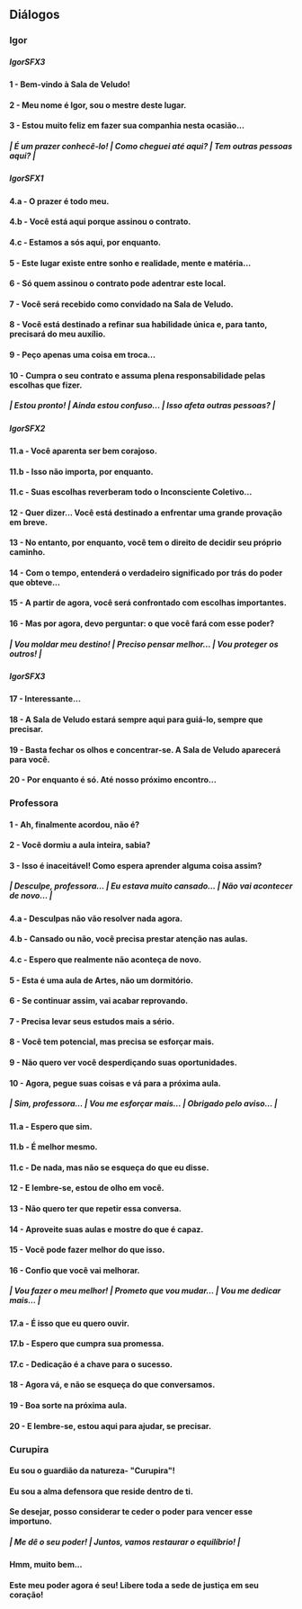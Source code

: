 ## Diálogos 
### Igor
##### IgorSFX3
#### 1 - Bem-vindo à Sala de Veludo!
#### 2 - Meu nome é Igor, sou o mestre deste lugar.
#### 3 - Estou muito feliz em fazer sua companhia nesta ocasião...

##### | É um prazer conhecê-lo! | Como cheguei até aqui? | Tem outras pessoas aqui? |

##### IgorSFX1
#### 4.a - O prazer é todo meu.
#### 4.b - Você está aqui porque assinou o contrato.
#### 4.c - Estamos a sós aqui, por enquanto.

#### 5 - Este lugar existe entre sonho e realidade, mente e matéria...
#### 6 - Só quem assinou o contrato pode adentrar este local.
#### 7 - Você será recebido como convidado na Sala de Veludo.
#### 8 - Você está destinado a refinar sua habilidade única e, para tanto, precisará do meu auxílio.
#### 9 - Peço apenas uma coisa em troca...
#### 10 - Cumpra o seu contrato e assuma plena responsabilidade pelas escolhas que fizer.

##### | Estou pronto! | Ainda estou confuso... | Isso afeta outras pessoas? |

##### IgorSFX2
#### 11.a - Você aparenta ser bem corajoso.
#### 11.b - Isso não importa, por enquanto.
#### 11.c - Suas escolhas reverberam todo o Inconsciente Coletivo...

#### 12 - Quer dizer... Você está destinado a enfrentar uma grande provação em breve.
#### 13 - No entanto, por enquanto, você tem o direito de decidir seu próprio caminho.
#### 14 - Com o tempo, entenderá o verdadeiro significado por trás do poder que obteve...
#### 15 - A partir de agora, você será confrontado com escolhas importantes.
#### 16 - Mas por agora, devo perguntar: o que você fará com esse poder?

##### | Vou moldar meu destino! | Preciso pensar melhor... | Vou proteger os outros! |

##### IgorSFX3
#### 17 - Interessante...
#### 18 - A Sala de Veludo estará sempre aqui para guiá-lo, sempre que precisar.
#### 19 - Basta fechar os olhos e concentrar-se. A Sala de Veludo aparecerá para você.
#### 20 - Por enquanto é só. Até nosso próximo encontro...



### Professora
#### 1 - Ah, finalmente acordou, não é?
#### 2 - Você dormiu a aula inteira, sabia?
#### 3 - Isso é inaceitável! Como espera aprender alguma coisa assim?

##### | Desculpe, professora… | Eu estava muito cansado… | Não vai acontecer de novo… |

#### 4.a - Desculpas não vão resolver nada agora.
#### 4.b - Cansado ou não, você precisa prestar atenção nas aulas.
#### 4.c - Espero que realmente não aconteça de novo.

#### 5 - Esta é uma aula de Artes, não um dormitório.
#### 6 - Se continuar assim, vai acabar reprovando.
#### 7 - Precisa levar seus estudos mais a sério.
#### 8 - Você tem potencial, mas precisa se esforçar mais.
#### 9 - Não quero ver você desperdiçando suas oportunidades.
#### 10 - Agora, pegue suas coisas e vá para a próxima aula.
##### | Sim, professora… | Vou me esforçar mais… | Obrigado pelo aviso… |

#### 11.a - Espero que sim.
#### 11.b - É melhor mesmo.
#### 11.c - De nada, mas não se esqueça do que eu disse.

#### 12 - E lembre-se, estou de olho em você.
#### 13 - Não quero ter que repetir essa conversa.
#### 14 - Aproveite suas aulas e mostre do que é capaz.
#### 15 - Você pode fazer melhor do que isso.
#### 16 - Confio que você vai melhorar.

##### | Vou fazer o meu melhor! | Prometo que vou mudar… | Vou me dedicar mais… |

#### 17.a - É isso que eu quero ouvir.
#### 17.b - Espero que cumpra sua promessa.
#### 17.c - Dedicação é a chave para o sucesso.

#### 18 - Agora vá, e não se esqueça do que conversamos.
#### 19 - Boa sorte na próxima aula.
#### 20 - E lembre-se, estou aqui para ajudar, se precisar.

### Curupira
#### Eu sou o guardião da natureza- "Curupira"!
#### Eu sou a alma defensora que reside dentro de ti.
#### Se desejar, posso considerar te ceder o poder para vencer esse importuno.
##### | Me dê o seu poder! | Juntos, vamos restaurar o equilíbrio! |
#### Hmm, muito bem...
#### Este meu poder agora é seu! Libere toda a sede de justiça em seu coração!
